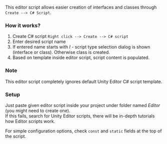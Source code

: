 This editor script allows easier creation of interfaces and classes through `Create --> C# Script`.

### How it works?

1. Create C# script `Right click --> Create --> C# script`
2. Enter desired script name
3. If entered name starts with *I* - script type selection dialog is shown (interface or class). Otherwise class is created.
4. Based on template inside editor script, script content is populated.

### Note

This editor script completely ignores default Unity Editor C# script template.


### Setup

Just paste given editor script inside your project under folder named *Editor* (you might need to create one).  
If this fails, search for Unity Editor scripts, there will be in-depth tutorials how Editor scripts work.

For simple configuration options, check `const` and `static` fields at the top of the script.
